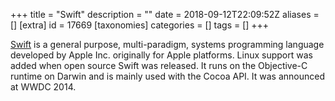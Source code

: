 +++
title = "Swift"
description = ""
date = 2018-09-12T22:09:52Z
aliases = []
[extra]
id = 17669
[taxonomies]
categories = []
tags = []
+++

[Swift](https://en.wikipedia.org/wiki/Swift_(Apple_programming_language)) is a general purpose, multi-paradigm, systems programming language developed by Apple Inc. originally for Apple platforms. Linux support was added when open source Swift was released. It runs on the Objective-C runtime on Darwin and is mainly used with the Cocoa API. It was announced at WWDC 2014.
